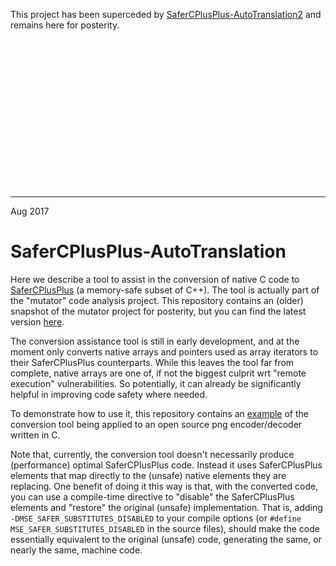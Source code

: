 
This project has been superceded by [SaferCPlusPlus-AutoTranslation2](https://github.com/duneroadrunner/SaferCPlusPlus-AutoTranslation2) and remains here for posterity.

<br/>
<br/>
<br/>
<br/>
<br/>
<br/>
<br/>
<br/>
<br/>
<br/>
<br/>
<br/>
<br/>
<br/>

-----------------------------------------------------------------------------------------------------


Aug 2017

# SaferCPlusPlus-AutoTranslation

Here we describe a tool to assist in the conversion of native C code to [SaferCPlusPlus](https://github.com/duneroadrunner/SaferCPlusPlus) (a memory-safe subset of C++). The tool is actually part of the "mutator" code analysis project. This repository contains an (older) snapshot of the mutator project for posterity, but you can find the latest version [here](https://github.com/bloodstalker/mutator).

The conversion assistance tool is still in early development, and at the moment only converts native arrays and pointers used as array iterators to their SaferCPlusPlus counterparts. While this leaves the tool far from complete, native arrays are one of, if not the biggest culprit wrt "remote execution" vulnerabilities. So potentially, it can already be significantly helpful in improving code safety where needed.

To demonstrate how to use it, this repository contains an [example](https://github.com/duneroadrunner/SaferCPlusPlus-AutoTranslation/tree/master/examples/lodepng) of the conversion tool being applied to an open source png encoder/decoder written in C.

Note that, currently, the conversion tool doesn't necessarily produce (performance) optimal SaferCPlusPlus code. Instead it uses SaferCPlusPlus elements that map directly to the (unsafe) native elements they are replacing. One benefit of doing it this way is that, with the converted code, you can use a compile-time directive to "disable" the SaferCPlusPlus elements and "restore" the original (unsafe) implementation. That is, adding `-DMSE_SAFER_SUBSTITUTES_DISABLED` to your compile options (or `#define MSE_SAFER_SUBSTITUTES_DISABLED` in the source files), should make the code essentially equivalent to the original (unsafe) code, generating the same, or nearly the same, machine code.
